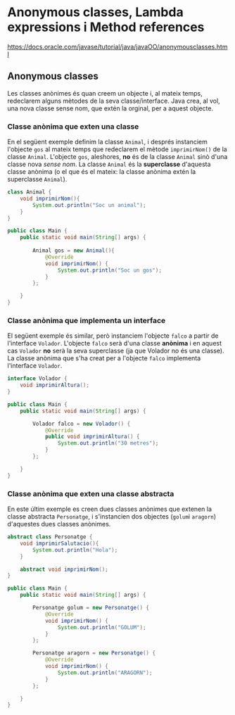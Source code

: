 # Anonymous classes, Lambda expressions i Method references

https://docs.oracle.com/javase/tutorial/java/javaOO/anonymousclasses.html

## Anonymous classes

Les classes anònimes és quan creem un objecte i, al mateix temps, redeclarem alguns mètodes de la seva classe/interface. Java crea, al vol, una nova classe sense nom, que extén la orginal, per a aquest objecte.

### Classe anònima que exten una classe

En el següent exemple definim la classe `Animal`, i després instanciem l'objecte `gos` al mateix temps que redeclarem el mètode `imprimirNom()`  de la classe `Animal`. L'objecte `gos`, aleshores, __no__ és de la classe `Animal` sinò d'una classe nova _sense nom_. La classe `Animal` és la __superclasse__ d'aquesta classe anònima (o el que és el mateix: la classe anònima extén la superclasse `Animal`).

```java
class Animal {
    void imprimirNom(){
        System.out.println("Soc un animal");
    }
}

public class Main {
    public static void main(String[] args) {
        
        Animal gos = new Animal(){
            @Override
            void imprimirNom() {
                System.out.println("Soc un gos");
            }
        };

    }
}
```
### Classe anònima que implementa un interface

El següent exemple és similar, però instanciem l'objecte `falco` a partir de l'interface `Volador`. L'objecte `falco` serà d'una classe __anònima__ i en aquest cas `Volador` __no__ serà la seva superclasse (ja que Volador no és una classe). La classe anònima que s'ha creat per a l'objecte `falco` implementa l'interface `Volador`.

```java
interface Volador {
    void imprimirAltura();
}

public class Main {
    public static void main(String[] args) {

        Volador falco = new Volador() {
            @Override
            public void imprimirAltura() {
                System.out.println("30 metres");
            }
        };

    }
}
```

### Classe anònima que exten una classe abstracta

En este últim exemple es creen dues classes anònimes que extenen la classe abstracta `Personatge`, i s'instancien dos objectes (`golum`i `aragorn`) d'aquestes dues classes anònimes.

```java
abstract class Personatge {
    void imprimirSalutacio(){
        System.out.println("Hola");
    }

    abstract void imprimirNom();
}

public class Main {
    public static void main(String[] args) {

        Personatge golum = new Personatge() {
            @Override
            void imprimirNom() {
                System.out.println("GOLUM");
            }
        };

        Personatge aragorn = new Personatge() {
            @Override
            void imprimirNom() {
                System.out.println("ARAGORN");
            }
        };

    }
}
```
